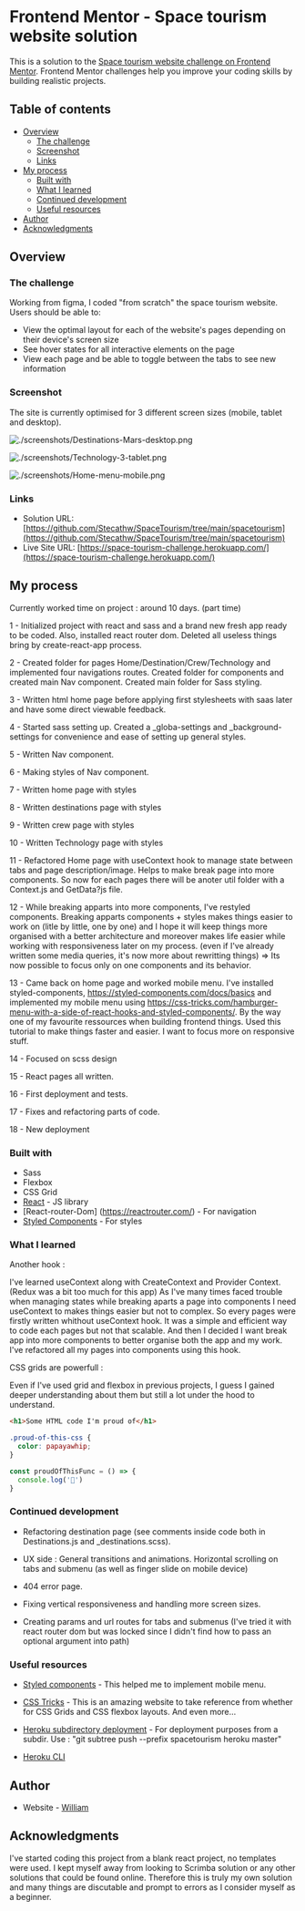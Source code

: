 # Frontend Mentor - Space tourism website solution

This is a solution to the [Space tourism website challenge on Frontend Mentor](https://www.frontendmentor.io/challenges/space-tourism-multipage-website-gRWj1URZ3). Frontend Mentor challenges help you improve your coding skills by building realistic projects. 

## Table of contents

- [Overview](#overview)
  - [The challenge](#the-challenge)
  - [Screenshot](#screenshot)
  - [Links](#links)
- [My process](#my-process)
  - [Built with](#built-with)
  - [What I learned](#what-i-learned)
  - [Continued development](#continued-development)
  - [Useful resources](#useful-resources)
- [Author](#author)
- [Acknowledgments](#acknowledgments)

## Overview

### The challenge

Working from figma, I coded "from scratch" the space tourism website.
Users should be able to:

- View the optimal layout for each of the website's pages depending on their device's screen size
- See hover states for all interactive elements on the page
- View each page and be able to toggle between the tabs to see new information

### Screenshot

The site is currently optimised for 3 different screen sizes (mobile, tablet and desktop).

![./screenshots/Destinations-Mars-desktop.png](./screenshots/Destinations-Mars-desktop.png)

![./screenshots/Technology-3-tablet.png](./screenshots/Technology-3-tablet.png)

![./screenshots/Home-menu-mobile.png](./screenshots/Home-menu-mobile.png)

### Links

- Solution URL: [https://github.com/Stecathw/SpaceTourism/tree/main/spacetourism](https://github.com/Stecathw/SpaceTourism/tree/main/spacetourism)
- Live Site URL: [https://space-tourism-challenge.herokuapp.com/](https://space-tourism-challenge.herokuapp.com/)

## My process

Currently worked time on project : around 10 days. (part time)

1 - Initialized project with react and sass and a brand new fresh app ready to be coded. Also, installed react router dom. 
Deleted all useless things bring by create-react-app process.

2 - Created folder for pages Home/Destination/Crew/Technology and implemented four navigations routes.
Created folder for components and created main Nav component.
Created main folder for Sass styling.

3 - Written html home page before applying first stylesheets with saas later and have some direct viewable feedback.

4 - Started sass setting up. Created a _globa-settings and _background-settings for convenience and ease of setting up general styles. 

5 - Written Nav component. 

6 - Making styles of Nav component.

7 - Written home page with styles

8 - Written destinations page with styles

9 - Written crew page with styles

10 - Written Technology page with styles

11 - Refactored Home page with useContext hook to manage state between tabs and page description/image. Helps to make break page into more components.
So now for each pages there will be anoter util folder with a Context.js and GetData?js file.

12 - While breaking apparts into more components, I've restyled components. Breaking apparts components + styles makes things easier to work on (litle by little, one by one) and I hope it will keep things more organised with a better architecture and moreover makes life easier while working with responsiveness later on my process. (even if I've already written some media queries, it's now more about rewritting things) => Its now possible to focus only on one components and its behavior.

13 - Came back on home page and worked mobile menu. I've installed styled-components, https://styled-components.com/docs/basics and implemented my mobile menu using https://css-tricks.com/hamburger-menu-with-a-side-of-react-hooks-and-styled-components/. By the way one of my favourite ressources when building frontend things.
Used this tutorial to make things faster and easier. I want to focus more on responsive stuff.

14 - Focused on scss design

15 - React pages all written.

16 - First deployment and tests.

17 - Fixes and refactoring parts of code.

18 - New deployment

### Built with

- Sass
- Flexbox
- CSS Grid
- [React](https://reactjs.org/) - JS library
- [React-router-Dom] (https://reactrouter.com/) - For navigation
- [Styled Components](https://styled-components.com/) - For styles


### What I learned

Another hook :

I've learned useContext along with CreateContext and Provider Context. (Redux was a bit too much for this app)
As I've many times faced trouble when managing states while breaking aparts a page into components I need useContext to makes things easier but not to complex. 
So every pages were firstly written whithout useContext hook. It was a simple and efficient way to code each pages but not that scalable.
And then I decided I want break app into more components to better organise both the app and my work. I've refactored all my pages into components using this hook.

CSS grids are powerfull :

Even if I've used grid and flexbox in previous projects, I guess I gained deeper understanding about them but still a lot under the hood to understand. 


```html
<h1>Some HTML code I'm proud of</h1>
```
```css
.proud-of-this-css {
  color: papayawhip;
}
```
```js
const proudOfThisFunc = () => {
  console.log('🎉')
}
```

### Continued development

 - Refactoring destination page (see comments inside code both in Destinations.js and _destinations.scss).

 - UX side : 
    General transitions and animations.
    Horizontal scrolling on tabs and submenu (as well as finger slide on mobile device)

- 404 error page.

- Fixing vertical responsiveness and handling more screen sizes.

- Creating params and url routes for tabs and submenus (I've tried it with react router dom but was locked since I didn't find how to pass an optional argument into path)

### Useful resources

- [Styled components](https://styled-components.com/docs/basics) - This helped me to implement mobile menu.

- [CSS Tricks](https://css-tricks.com/snippets/css/complete-guide-grid/) - This is an amazing website to take reference from whether for CSS Grids and CSS flexbox layouts. And even more...


 - [Heroku subdirectory deployment](https://janessagarrow.com/blog/how-to-deploy-a-subdirectory-to-heroku/) - For deployment purposes from a subdir. Use : "git subtree push --prefix spacetourism heroku master"

 - [Heroku CLI](https://devcenter.heroku.com/articles/heroku-cli)


## Author

- Website - [William](https://www.your-site.com)

## Acknowledgments

I've started coding this project from a blank react project, no templates were used. I kept myself away from looking to Scrimba solution or any other solutions that could be found online. 
Therefore this is truly my own solution and many things are discutable and prompt to errors as I consider myself as a beginner.
